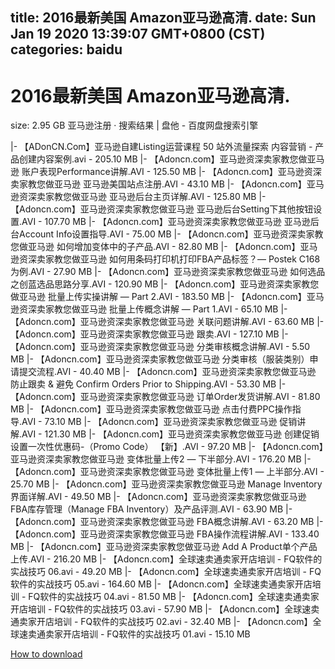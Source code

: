 
title: 2016最新美国 Amazon亚马逊高清.
date: Sun Jan 19 2020 13:39:07 GMT+0800 (CST)    
categories: baidu
---

# 2016最新美国 Amazon亚马逊高清.
size: 2.95 GB
 亚马逊注册 · 搜索结果 | 盘他 - 百度网盘搜索引擎
 
|- 【ADonCN.Com】亚马逊自建Listing运营课程 50 站外流量探索 内容营销 - 产品创建内容案例.avi - 205.10 MB
|- 【Adoncn.com】亚马逊资深卖家教您做亚马逊 账户表现Performance讲解.AVI - 125.50 MB
|- 【Adoncn.com】亚马逊资深卖家教您做亚马逊 亚马逊美国站点注册.AVI - 43.10 MB
|- 【Adoncn.com】亚马逊资深卖家教您做亚马逊 亚马逊后台主页详解.AVI - 125.80 MB
|- 【Adoncn.com】亚马逊资深卖家教您做亚马逊 亚马逊后台Setting下其他按钮设置.AVI - 107.70 MB
|- 【Adoncn.com】亚马逊资深卖家教您做亚马逊 亚马逊后台Account Info设置指导.AVI - 75.00 MB
|- 【Adoncn.com】亚马逊资深卖家教您做亚马逊 如何增加变体中的子产品.AVI - 82.80 MB
|- 【Adoncn.com】亚马逊资深卖家教您做亚马逊 如何用条码打印机打印FBA产品标签？— Postek C168为例.AVI - 27.90 MB
|- 【Adoncn.com】亚马逊资深卖家教您做亚马逊 如何选品之创蓝选品思路分享.AVI - 120.90 MB
|- 【Adoncn.com】亚马逊资深卖家教您做亚马逊 批量上传实操讲解 — Part 2.AVI - 183.50 MB
|- 【Adoncn.com】亚马逊资深卖家教您做亚马逊 批量上传概念讲解 — Part 1.AVI - 65.10 MB
|- 【Adoncn.com】亚马逊资深卖家教您做亚马逊 关联问题讲解.AVI - 63.60 MB
|- 【Adoncn.com】亚马逊资深卖家教您做亚马逊 跟卖.AVI - 127.10 MB
|- 【Adoncn.com】亚马逊资深卖家教您做亚马逊 分类审核概念讲解.AVI - 5.50 MB
|- 【Adoncn.com】亚马逊资深卖家教您做亚马逊 分类审核（服装类别）申请提交流程.AVI - 40.40 MB
|- 【Adoncn.com】亚马逊资深卖家教您做亚马逊 防止跟卖 & 避免 Confirm Orders Prior to Shipping.AVI - 53.30 MB
|- 【Adoncn.com】亚马逊资深卖家教您做亚马逊 订单Order发货讲解.AVI - 81.80 MB
|- 【Adoncn.com】亚马逊资深卖家教您做亚马逊 点击付费PPC操作指导.AVI - 73.10 MB
|- 【Adoncn.com】亚马逊资深卖家教您做亚马逊 促销讲解.AVI - 121.30 MB
|- 【Adoncn.com】亚马逊资深卖家教您做亚马逊 创建促销设置一次性优惠码-（Promo Code） 【新】.AVI - 97.20 MB
|- 【Adoncn.com】亚马逊资深卖家教您做亚马逊 变体批量上传2 — 下半部分.AVI - 176.20 MB
|- 【Adoncn.com】亚马逊资深卖家教您做亚马逊 变体批量上传1 — 上半部分.AVI - 25.70 MB
|- 【Adoncn.com】亚马逊资深卖家教您做亚马逊 Manage Inventory界面详解.AVI - 49.50 MB
|- 【Adoncn.com】亚马逊资深卖家教您做亚马逊 FBA库存管理（Manage FBA Inventory）及产品评测.AVI - 63.90 MB
|- 【Adoncn.com】亚马逊资深卖家教您做亚马逊 FBA概念讲解.AVI - 63.20 MB
|- 【Adoncn.com】亚马逊资深卖家教您做亚马逊 FBA操作流程讲解.AVI - 133.40 MB
|- 【Adoncn.com】亚马逊资深卖家教您做亚马逊 Add A Product单个产品上传.AVI - 216.20 MB
|- 【Adoncn.com】全球速卖通卖家开店培训 - FQ软件的实战技巧 06.avi - 49.20 MB
|- 【Adoncn.com】全球速卖通卖家开店培训 - FQ软件的实战技巧 05.avi - 164.60 MB
|- 【Adoncn.com】全球速卖通卖家开店培训 - FQ软件的实战技巧 04.avi - 81.50 MB
|- 【Adoncn.com】全球速卖通卖家开店培训 - FQ软件的实战技巧 03.avi - 57.90 MB
|- 【Adoncn.com】全球速卖通卖家开店培训 - FQ软件的实战技巧 02.avi - 32.40 MB
|- 【Adoncn.com】全球速卖通卖家开店培训 - FQ软件的实战技巧 01.avi - 15.10 MB

[How to download](https://bpcam.bemobtrk.com/go/2ceec3aa-1ca2-46d6-b9ff-aaa5c184517c?jno=4055)